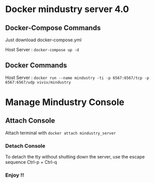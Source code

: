 # Docker mindustry server 4.0

## Docker-Compose Commands

Just download docker-compose.yml 

Host Server : `docker-compose up -d`

## Docker Commands

Host Server : `docker run --name mindustry -ti -p 6567:6567/tcp -p 6567:6567/udp viviv/mindustry`

# Manage Mindustry Console

## Attach Console
Attach terminal with `docker attach mindustry_server`

### Detach Console
To detach the tty without shutting down the server, 
use the escape sequence Ctrl-p + Ctrl-q

### Enjoy !!
